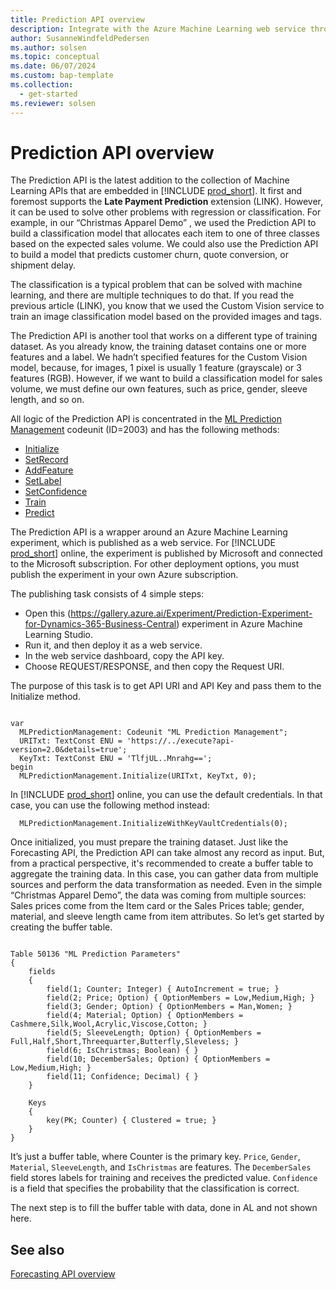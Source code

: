 ```yaml
---
title: Prediction API overview
description: Integrate with the Azure Machine Learning web service through the prediction API in Business Central.
author: SusanneWindfeldPedersen
ms.author: solsen
ms.topic: conceptual
ms.date: 06/07/2024
ms.custom: bap-template
ms.collection:
  - get-started
ms.reviewer: solsen
---
```


# Prediction API overview

The Prediction API is the latest addition to the collection of Machine Learning APIs that are embedded in [!INCLUDE [prod_short](includes/prod_short.md)]. It first and foremost supports the **Late Payment Prediction** extension (LINK). However, it can be used to solve other problems with regression or classification. For example, in our “Christmas Apparel Demo” <link>, we used the Prediction API to build a classification model that allocates each item to one of three classes based on the expected sales volume. We could also use the Prediction API to build a model that predicts customer churn, quote conversion, or shipment delay.

The classification is a typical problem that can be solved with machine learning, and there are multiple techniques to do that. If you read the previous article (LINK), you know that we used the Custom Vision service to train an image classification model based on the provided images and tags.

The Prediction API is another tool that works on a different type of training dataset. As you already know, the training dataset contains one or more features and a label. We hadn’t specified features for the Custom Vision model, because, for images, 1 pixel is usually 1 feature (grayscale) or 3 features (RGB). However, if we want to build a classification model for sales volume, we must define our own features, such as price, gender, sleeve length, and so on.

All logic of the Prediction API is concentrated in the [ML Prediction Management](/dynamics365/business-central/application/base-application/codeunit/system.ai.ml-prediction-management) codeunit (ID=2003) and has the following methods:

- [Initialize](/dynamics365/business-central/application/base-application/codeunit/system.ai.ml-prediction-management#initialize)
- [SetRecord](/dynamics365/business-central/application/base-application/codeunit/system.ai.ml-prediction-management#setrecord)
- [AddFeature](/dynamics365/business-central/application/base-application/codeunit/system.ai.ml-prediction-management#addfeature) 
- [SetLabel](/dynamics365/business-central/application/base-application/codeunit/system.ai.ml-prediction-management#setlabel) 
- [SetConfidence](/dynamics365/business-central/application/base-application/codeunit/system.ai.ml-prediction-management#setconfidence)
- [Train](/dynamics365/business-central/application/base-application/codeunit/system.ai.ml-prediction-management#train)
- [Predict](/dynamics365/business-central/application/base-application/codeunit/system.ai.ml-prediction-management#predict)

The Prediction API is a wrapper around an Azure Machine Learning experiment, which is published as a web service. For [!INCLUDE [prod_short](includes/prod_short.md)] online, the experiment is published by Microsoft and connected to the Microsoft subscription. For other deployment options, you must publish the experiment in your own Azure subscription.

The publishing task consists of 4 simple steps: 

- Open this (https://gallery.azure.ai/Experiment/Prediction-Experiment-for-Dynamics-365-Business-Central) experiment in Azure Machine Learning Studio. 
- Run it, and then deploy it as a web service. 
- In the web service dashboard, copy the API key.
- Choose REQUEST/RESPONSE, and then copy the Request URI.

The purpose of this task is to get API URI and API Key and pass them to the Initialize method. 

```al

var
  MLPredictionManagement: Codeunit "ML Prediction Management";
  URITxt: TextConst ENU = 'https://../execute?api-version=2.0&details=true';
  KeyTxt: TextConst ENU = 'TlfjUL..Mnrahg==';
begin
  MLPredictionManagement.Initialize(URITxt, KeyTxt, 0);
```

In [!INCLUDE [prod_short](includes/prod_short.md)] online, you can use the default credentials. In that case, you can use the following method instead:

```al
  MLPredictionManagement.InitializeWithKeyVaultCredentials(0);
```

Once initialized, you must prepare the training dataset. Just like the Forecasting API, the Prediction API can take almost any record as input. But, from a practical perspective, it's recommended to create a buffer table to aggregate the training data. In this case, you can gather data from multiple sources and perform the data transformation as needed. Even in the simple “Christmas Apparel Demo”, the data was coming from multiple sources: Sales prices come from the Item card or the Sales Prices table; gender, material, and sleeve length came from item attributes. So let’s get started by creating the buffer table.

```al

Table 50136 "ML Prediction Parameters"
{
    fields
    {
        field(1; Counter; Integer) { AutoIncrement = true; }
        field(2; Price; Option) { OptionMembers = Low,Medium,High; }
        field(3; Gender; Option) { OptionMembers = Man,Women; }
        field(4; Material; Option) { OptionMembers = Cashmere,Silk,Wool,Acrylic,Viscose,Cotton; }
        field(5; SleeveLength; Option) { OptionMembers = Full,Half,Short,Threequarter,Butterfly,Sleveless; }
        field(6; IsChristmas; Boolean) { }
        field(10; DecemberSales; Option) { OptionMembers = Low,Medium,High; }
        field(11; Confidence; Decimal) { }
    }

    Keys
    {
        key(PK; Counter) { Clustered = true; }
    }
}
```

It’s just a buffer table, where Counter is the primary key. `Price`, `Gender`, `Material`, `SleeveLength`, and `IsChristmas` are features. The `DecemberSales` field stores labels for training and receives the predicted value. `Confidence` is a field that specifies the probability that the classification is correct.

The next step is to fill the buffer table with data, done in AL and not shown here.




## See also

[Forecasting API overview](ml-forecasting-api-overview.md)  